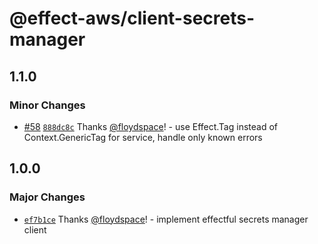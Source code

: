 # @effect-aws/client-secrets-manager

## 1.1.0

### Minor Changes

- [#58](https://github.com/floydspace/effect-aws/pull/58) [`888dc8c`](https://github.com/floydspace/effect-aws/commit/888dc8ca0d7104e33a24426a1aacedb48e8fc3ac) Thanks [@floydspace](https://github.com/floydspace)! - use Effect.Tag instead of Context.GenericTag for service, handle only known errors

## 1.0.0

### Major Changes

- [`ef7b1ce`](https://github.com/floydspace/effect-aws/commit/ef7b1ce2f5eee8dd5e2cf509da18e162fad8b22a) Thanks [@floydspace](https://github.com/floydspace)! - implement effectful secrets manager client
